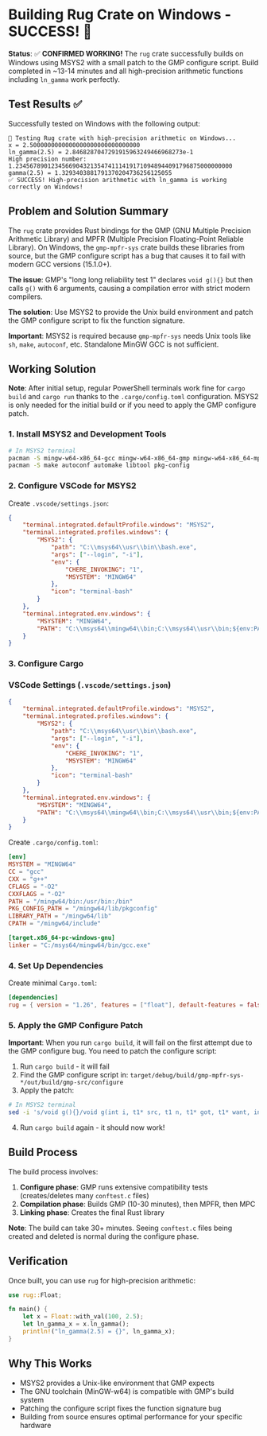 # Building Rug Crate on Windows - SUCCESS! 🎉

**Status**: ✅ **CONFIRMED WORKING!** The `rug` crate successfully builds on Windows using MSYS2 with a small patch to the GMP configure script. Build completed in ~13-14 minutes and all high-precision arithmetic functions including `ln_gamma` work perfectly.

## Test Results ✅

Successfully tested on Windows with the following output:
```
🧪 Testing Rug crate with high-precision arithmetic on Windows...
x = 2.5000000000000000000000000000000
ln_gamma(2.5) = 2.8468287047291915963249466968273e-1
High precision number: 1.2345678901234566904321354741114191710948944091796875000000000
gamma(2.5) = 1.3293403881791370204736256125055
✅ SUCCESS! High-precision arithmetic with ln_gamma is working correctly on Windows!
```

## Problem and Solution Summary

The `rug` crate provides Rust bindings for the GMP (GNU Multiple Precision Arithmetic Library) and MPFR (Multiple Precision Floating-Point Reliable Library). On Windows, the `gmp-mpfr-sys` crate builds these libraries from source, but the GMP configure script has a bug that causes it to fail with modern GCC versions (15.1.0+).

**The issue**: GMP's "long long reliability test 1" declares `void g(){}` but then calls `g()` with 6 arguments, causing a compilation error with strict modern compilers.

**The solution**: Use MSYS2 to provide the Unix build environment and patch the GMP configure script to fix the function signature.

**Important**: MSYS2 is required because `gmp-mpfr-sys` needs Unix tools like `sh`, `make`, `autoconf`, etc. Standalone MinGW GCC is not sufficient.

## Working Solution

**Note**: After initial setup, regular PowerShell terminals work fine for `cargo build` and `cargo run` thanks to the `.cargo/config.toml` configuration. MSYS2 is only needed for the initial build or if you need to apply the GMP configure patch.

### 1. Install MSYS2 and Development Tools

```bash
# In MSYS2 terminal
pacman -S mingw-w64-x86_64-gcc mingw-w64-x86_64-gmp mingw-w64-x86_64-mpfr mingw-w64-x86_64-mpc
pacman -S make autoconf automake libtool pkg-config
```

### 2. Configure VSCode for MSYS2

Create `.vscode/settings.json`:
```json
{
    "terminal.integrated.defaultProfile.windows": "MSYS2",
    "terminal.integrated.profiles.windows": {
        "MSYS2": {
            "path": "C:\\msys64\\usr\\bin\\bash.exe",
            "args": ["--login", "-i"],
            "env": {
                "CHERE_INVOKING": "1",
                "MSYSTEM": "MINGW64"
            },
            "icon": "terminal-bash"
        }
    },
    "terminal.integrated.env.windows": {
        "MSYSTEM": "MINGW64",
        "PATH": "C:\\msys64\\mingw64\\bin;C:\\msys64\\usr\\bin;${env:PATH}"
    }
}
```

### 3. Configure Cargo

### VSCode Settings (`.vscode/settings.json`)
```json
{
    "terminal.integrated.defaultProfile.windows": "MSYS2",
    "terminal.integrated.profiles.windows": {
        "MSYS2": {
            "path": "C:\\msys64\\usr\\bin\\bash.exe",
            "args": ["--login", "-i"],
            "env": {
                "CHERE_INVOKING": "1",
                "MSYSTEM": "MINGW64"
            },
            "icon": "terminal-bash"
        }
    },
    "terminal.integrated.env.windows": {
        "MSYSTEM": "MINGW64",
        "PATH": "C:\\msys64\\mingw64\\bin;C:\\msys64\\usr\\bin;${env:PATH}"
    }
}
```

Create `.cargo/config.toml`:
```toml
[env]
MSYSTEM = "MINGW64"
CC = "gcc"
CXX = "g++"
CFLAGS = "-O2"
CXXFLAGS = "-O2"
PATH = "/mingw64/bin:/usr/bin:/bin"
PKG_CONFIG_PATH = "/mingw64/lib/pkgconfig"
LIBRARY_PATH = "/mingw64/lib"
CPATH = "/mingw64/include"

[target.x86_64-pc-windows-gnu]
linker = "C:/msys64/mingw64/bin/gcc.exe"
```

### 4. Set Up Dependencies

Create minimal `Cargo.toml`:
```toml
[dependencies]
rug = { version = "1.26", features = ["float"], default-features = false }
```

### 5. Apply the GMP Configure Patch

**Important**: When you run `cargo build`, it will fail on the first attempt due to the GMP configure bug. You need to patch the configure script:

1. Run `cargo build` - it will fail
2. Find the GMP configure script in: `target/debug/build/gmp-mpfr-sys-*/out/build/gmp-src/configure`
3. Apply the patch:

```bash
# In MSYS2 terminal
sed -i 's/void g(){}/void g(int i, t1* src, t1 n, t1* got, t1* want, int x){}/g' target/debug/build/gmp-mpfr-sys-*/out/build/gmp-src/configure
```

4. Run `cargo build` again - it should now work!

## Build Process

The build process involves:

1. **Configure phase**: GMP runs extensive compatibility tests (creates/deletes many `conftest.c` files)
2. **Compilation phase**: Builds GMP (10-30 minutes), then MPFR, then MPC
3. **Linking phase**: Creates the final Rust library

**Note**: The build can take 30+ minutes. Seeing `conftest.c` files being created and deleted is normal during the configure phase.

## Verification

Once built, you can use `rug` for high-precision arithmetic:

```rust
use rug::Float;

fn main() {
    let x = Float::with_val(100, 2.5);
    let ln_gamma_x = x.ln_gamma();
    println!("ln_gamma(2.5) = {}", ln_gamma_x);
}
```

## Why This Works

- MSYS2 provides a Unix-like environment that GMP expects
- The GNU toolchain (MinGW-w64) is compatible with GMP's build system
- Patching the configure script fixes the function signature bug
- Building from source ensures optimal performance for your specific hardware
